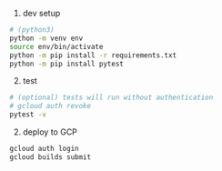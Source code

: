 1. dev setup
```sh
# (python3)
python -m venv env
source env/bin/activate
python -m pip install -r requirements.txt
python -m pip install pytest
```

2. test
```sh
# (optional) tests will run without authentication
# gcloud auth revoke
pytest -v
```

2. deploy to GCP
```sh
gcloud auth login
gcloud builds submit
```
